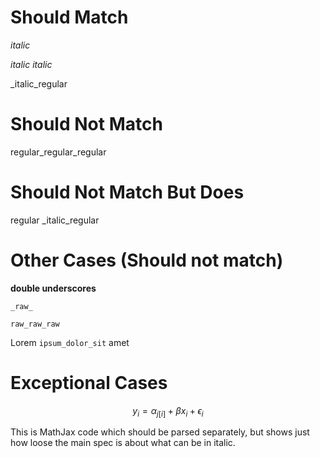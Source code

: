 # Should Match

_italic_

_italic italic_

_italic_regular


# Should Not Match

regular_regular_regular


# Should Not Match But Does

regular _italic_regular


# Other Cases (Should not match)

__double underscores__

    _raw_
    
    raw_raw_raw

Lorem `ipsum_dolor_sit` amet


# Exceptional Cases

$$y_i = \alpha_{j[i]} + \beta x_i + \epsilon_i$$

This is MathJax code which should be parsed separately, but shows just how loose the main spec is about what can be in italic.